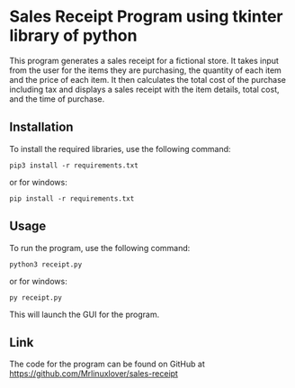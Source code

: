 <h1>Sales Receipt Program using tkinter library of python</h1><p>This program generates a sales receipt for a fictional store. It takes input from the user for the items they are purchasing, the quantity of each item and the price of each item. It then calculates the total cost of the purchase including tax and displays a sales receipt with the item details, total cost, and the time of purchase.</p><h2>Installation</h2><p>To install the required libraries, use the following command:</p><pre></path><code class="!whitespace-pre-wrap hljs language-bash">pip3 install -r requirements.txt</code></pre><p>or for windows:</p><pre></path><code class="!whitespace-pre-wrap hljs language-bash">pip install -r requirements.txt</code></pre><h2>Usage</h2><p>To run the program, use the following command:</p><pre></path><code class="!whitespace-pre-wrap hljs language-bash">python3 receipt.py</code></pre><p>or for windows:</p><pre></path><code class="!whitespace-pre-wrap hljs language-bash">py receipt.py</code></pre><p>This will launch the GUI for the program.</p><h2>Link</h2><p>The code for the program can be found on GitHub at <a href="https://github.com/Mrlinuxlover/sales-receipt" target="_new">https://github.com/Mrlinuxlover/sales-receipt</a></p>
